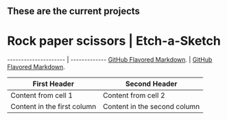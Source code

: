 ## These are the current projects

# Rock paper scissors | Etch-a-Sketch
--------------------- | -------------
[GitHub Flavored Markdown](https://zappat0n.github.io/RockPaperScissors/). | [GitHub Flavored Markdown](https://zappat0n.github.io/Etch-a-Sketch/).


First Header | Second Header
------------ | -------------
Content from cell 1 | Content from cell 2
Content in the first column | Content in the second column
